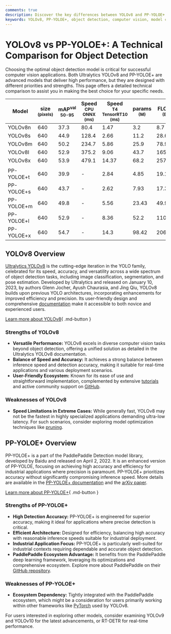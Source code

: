 ```yaml
---
comments: true
description: Discover the key differences between YOLOv8 and PP-YOLOE+ in this technical comparison. Learn which model suits your object detection needs best.
keywords: YOLOv8, PP-YOLOE+, object detection, computer vision, model comparison, YOLO models, Ultralytics, PaddlePaddle, deep learning
---
```


# YOLOv8 vs PP-YOLOE+: A Technical Comparison for Object Detection

Choosing the optimal object detection model is critical for successful computer vision applications. Both Ultralytics YOLOv8 and PP-YOLOE+ are advanced models that deliver high performance, but they are designed with different priorities and strengths. This page offers a detailed technical comparison to assist you in making the best choice for your specific needs.

<script async src="https://cdn.jsdelivr.net/npm/chart.js"></script>
<script defer src="../../javascript/benchmark.js"></script>

<canvas id="modelComparisonChart" width="1024" height="400" active-models='["YOLOv8", "PP-YOLOE+"]'></canvas>

| Model      | size<br><sup>(pixels) | mAP<sup>val<br>50-95 | Speed<br><sup>CPU ONNX<br>(ms) | Speed<br><sup>T4 TensorRT10<br>(ms) | params<br><sup>(M) | FLOPs<br><sup>(B) |
| ---------- | --------------------- | -------------------- | ------------------------------ | ----------------------------------- | ------------------ | ----------------- |
| YOLOv8n    | 640                   | 37.3                 | 80.4                           | 1.47                                | 3.2                | 8.7               |
| YOLOv8s    | 640                   | 44.9                 | 128.4                          | 2.66                                | 11.2               | 28.6              |
| YOLOv8m    | 640                   | 50.2                 | 234.7                          | 5.86                                | 25.9               | 78.9              |
| YOLOv8l    | 640                   | 52.9                 | 375.2                          | 9.06                                | 43.7               | 165.2             |
| YOLOv8x    | 640                   | 53.9                 | 479.1                          | 14.37                               | 68.2               | 257.8             |
|            |                       |                      |                                |                                     |                    |                   |
| PP-YOLOE+t | 640                   | 39.9                 | -                              | 2.84                                | 4.85               | 19.15             |
| PP-YOLOE+s | 640                   | 43.7                 | -                              | 2.62                                | 7.93               | 17.36             |
| PP-YOLOE+m | 640                   | 49.8                 | -                              | 5.56                                | 23.43              | 49.91             |
| PP-YOLOE+l | 640                   | 52.9                 | -                              | 8.36                                | 52.2               | 110.07            |
| PP-YOLOE+x | 640                   | 54.7                 | -                              | 14.3                                | 98.42              | 206.59            |

## YOLOv8 Overview

[Ultralytics YOLOv8](https://github.com/ultralytics/ultralytics) is the cutting-edge iteration in the YOLO family, celebrated for its speed, accuracy, and versatility across a wide spectrum of object detection tasks, including image classification, segmentation, and pose estimation. Developed by Ultralytics and released on January 10, 2023, by authors Glenn Jocher, Ayush Chaurasia, and Jing Qiu, YOLOv8 builds upon previous YOLO architectures, incorporating enhancements for improved efficiency and precision. Its user-friendly design and comprehensive [documentation](https://docs.ultralytics.com/models/yolov8/) make it accessible to both novice and experienced users.

[Learn more about YOLOv8](https://docs.ultralytics.com/models/yolov8/){ .md-button }

### Strengths of YOLOv8

- **Versatile Performance:** YOLOv8 excels in diverse computer vision tasks beyond object detection, offering a unified solution as detailed in the Ultralytics YOLOv8 documentation.
- **Balance of Speed and Accuracy:** It achieves a strong balance between inference speed and detection accuracy, making it suitable for real-time applications and various deployment scenarios.
- **User-Friendly Ecosystem:** Known for its ease of use and straightforward implementation, complemented by extensive [tutorials](https://docs.ultralytics.com/guides/) and active community support on [GitHub](https://github.com/ultralytics/ultralytics).

### Weaknesses of YOLOv8

- **Speed Limitations in Extreme Cases:** While generally fast, YOLOv8 may not be the fastest in highly specialized applications demanding ultra-low latency. For such scenarios, consider exploring model optimization techniques like [pruning](https://www.ultralytics.com/glossary/pruning).

## PP-YOLOE+ Overview

PP-YOLOE+ is a part of the PaddlePaddle Detection model library, developed by Baidu and released on April 2, 2022. It is an enhanced version of PP-YOLOE, focusing on achieving high accuracy and efficiency for industrial applications where precision is paramount. PP-YOLOE+ prioritizes accuracy without significantly compromising inference speed. More details are available in the [PP-YOLOE+ documentation](https://github.com/PaddlePaddle/PaddleDetection/tree/develop/configs/ppyoloe) and the [arXiv paper](https://arxiv.org/abs/2203.16250).

[Learn more about PP-YOLOE+](https://github.com/PaddlePaddle/PaddleDetection/tree/develop/configs/ppyoloe){ .md-button }

### Strengths of PP-YOLOE+

- **High Detection Accuracy:** PP-YOLOE+ is engineered for superior accuracy, making it ideal for applications where precise detection is critical.
- **Efficient Architecture:** Designed for efficiency, balancing high accuracy with reasonable inference speeds suitable for industrial deployment.
- **Industrial Application Focus:** PP-YOLOE+ is particularly well-suited for industrial contexts requiring dependable and accurate object detection.
- **PaddlePaddle Ecosystem Advantage:** It benefits from the PaddlePaddle deep learning framework, leveraging its optimizations and comprehensive ecosystem. Explore more about PaddlePaddle on their [GitHub repository](https://github.com/PaddlePaddle/Paddle).

### Weaknesses of PP-YOLOE+

- **Ecosystem Dependency:** Tightly integrated with the PaddlePaddle ecosystem, which might be a consideration for users primarily working within other frameworks like [PyTorch](https://www.ultralytics.com/glossary/pytorch) used by YOLOv8.

For users interested in exploring other models, consider examining YOLOv9 and YOLOv10 for the latest advancements, or RT-DETR for real-time performance.
